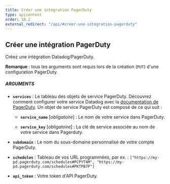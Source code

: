 ```yaml
---
title: Créer une intégration PagerDuty
type: apicontent
order: 18.2
external_redirect: "/api/#creer-une-integration-pagerduty"
---
```


## Créer une intégration PagerDuty

Créez une intégration Datadog/PagerDuty.

**Remarque** : tous les arguments sont requis lors de la création (`PUT`) d'une configuration PagerDuty.

##### ARGUMENTS

* **`services`** :
    Le tableau des objets de service PagerDuty. Découvrez  comment configurer votre service Datadog avec la [documentation de PagerDuty][1]. Un objet de service PagerDuty est composé de ce qui suit :

    * **`service_name`** [*obligatoire*] :
        Le nom de votre service dans PagerDuty.

    * **`service_key`** [*obligatoire*] :
        La clé de service associée au nom de votre service dans Pagerduty.

* **`subdomain`** :
    Le nom du sous-domaine personnalisé de votre compte PagerDuty.

* **`schedules`** :
    Tableau de vos URL programmées, par ex. :
     `["https://my-pd.pagerduty.com/schedules#PCPYT4M", "https://my-pd.pagerduty.com/schedules#PKTPB7P"]`

* **`api_token`** :
  Votre token d'API PagerDuty.

[1]: https://www.pagerduty.com/docs/guides/datadog-integration-guide
